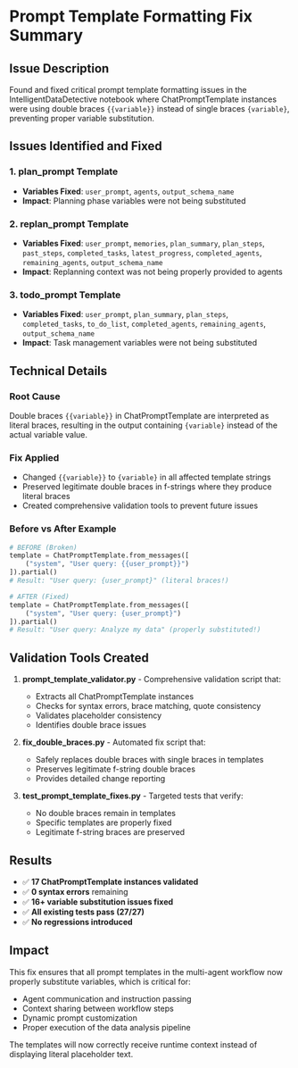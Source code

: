 # Prompt Template Formatting Fix Summary

## Issue Description
Found and fixed critical prompt template formatting issues in the IntelligentDataDetective notebook where ChatPromptTemplate instances were using double braces `{{variable}}` instead of single braces `{variable}`, preventing proper variable substitution.

## Issues Identified and Fixed

### 1. **plan_prompt** Template
- **Variables Fixed**: `user_prompt`, `agents`, `output_schema_name`
- **Impact**: Planning phase variables were not being substituted

### 2. **replan_prompt** Template  
- **Variables Fixed**: `user_prompt`, `memories`, `plan_summary`, `plan_steps`, `past_steps`, `completed_tasks`, `latest_progress`, `completed_agents`, `remaining_agents`, `output_schema_name`
- **Impact**: Replanning context was not being properly provided to agents

### 3. **todo_prompt** Template
- **Variables Fixed**: `user_prompt`, `plan_summary`, `plan_steps`, `completed_tasks`, `to_do_list`, `completed_agents`, `remaining_agents`, `output_schema_name`
- **Impact**: Task management variables were not being substituted

## Technical Details

### Root Cause
Double braces `{{variable}}` in ChatPromptTemplate are interpreted as literal braces, resulting in the output containing `{variable}` instead of the actual variable value.

### Fix Applied
- Changed `{{variable}}` to `{variable}` in all affected template strings
- Preserved legitimate double braces in f-strings where they produce literal braces
- Created comprehensive validation tools to prevent future issues

### Before vs After Example
```python
# BEFORE (Broken)
template = ChatPromptTemplate.from_messages([
    ("system", "User query: {{user_prompt}}")
]).partial()
# Result: "User query: {user_prompt}" (literal braces!)

# AFTER (Fixed) 
template = ChatPromptTemplate.from_messages([
    ("system", "User query: {user_prompt}")  
]).partial()
# Result: "User query: Analyze my data" (properly substituted!)
```

## Validation Tools Created

1. **prompt_template_validator.py** - Comprehensive validation script that:
   - Extracts all ChatPromptTemplate instances
   - Checks for syntax errors, brace matching, quote consistency
   - Validates placeholder consistency
   - Identifies double brace issues

2. **fix_double_braces.py** - Automated fix script that:
   - Safely replaces double braces with single braces in templates
   - Preserves legitimate f-string double braces
   - Provides detailed change reporting

3. **test_prompt_template_fixes.py** - Targeted tests that verify:
   - No double braces remain in templates
   - Specific templates are properly fixed
   - Legitimate f-string braces are preserved

## Results

- ✅ **17 ChatPromptTemplate instances validated** 
- ✅ **0 syntax errors** remaining
- ✅ **16+ variable substitution issues fixed**
- ✅ **All existing tests pass (27/27)**
- ✅ **No regressions introduced**

## Impact
This fix ensures that all prompt templates in the multi-agent workflow now properly substitute variables, which is critical for:
- Agent communication and instruction passing
- Context sharing between workflow steps  
- Dynamic prompt customization
- Proper execution of the data analysis pipeline

The templates will now correctly receive runtime context instead of displaying literal placeholder text.